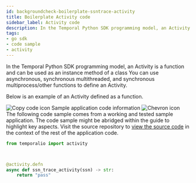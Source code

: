 ```yaml
---
id: backgroundcheck-boilerplate-ssntrace-activity
title: Boilerplate Activity code
sidebar_label: Activity code
description: In the Temporal Python SDK programming model, an Activity is an function.
tags:
- go sdk
- code sample
- activity
---
```


<!-- DO NOT EDIT THIS FILE DIRECTLY.
THIS FILE IS GENERATED from https://github.com/temporalio/documentation-samples-python/blob/main/backgroundcheck_boilerplate/activities/ssntraceactivity_dacx.py. -->

In the Temporal Python SDK programming model, an Activity is a function and can be used as an instance method of a class
You can use asynchronous, synchronous multithreaded, and synchronous multiprocess/other functions to define an Activity.

Below is an example of an Activity defined as a function.

<div class="copycode-notice-container"><div class="copycode-notice"><img data-style="copycode-icon" src="/icons/copycode.png" alt="Copy code icon" /> Sample application code information <img id="i-4324eb8a-f8cd-45f4-97b0-8c57daaf1a9a" data-event="clickable-copycode-info" data-style="chevron-icon" src="/icons/chevron.png" alt="Chevron icon" /></div><div id="copycode-info-4324eb8a-f8cd-45f4-97b0-8c57daaf1a9a" class="copycode-info">The following code sample comes from a working and tested sample application. The code sample might be abridged within the guide to highlight key aspects. Visit the source repository to <a href="https://github.com/temporalio/documentation-samples-python/blob/main/backgroundcheck_boilerplate/activities/ssntraceactivity_dacx.py">view the source code</a> in the context of the rest of the application code.</div></div>

```python
from temporalio import activity



@activity.defn
async def ssn_trace_activity(ssn) -> str:
    return "pass"
```
